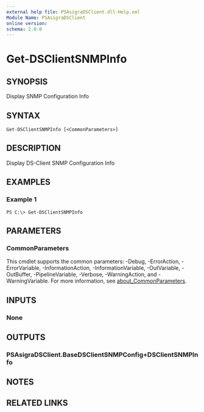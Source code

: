```yaml
---
external help file: PSAsigraDSClient.dll-Help.xml
Module Name: PSAsigraDSClient
online version:
schema: 2.0.0
---
```


# Get-DSClientSNMPInfo

## SYNOPSIS
Display SNMP Configuration Info

## SYNTAX

```
Get-DSClientSNMPInfo [<CommonParameters>]
```

## DESCRIPTION
Display DS-Client SNMP Configuration Info

## EXAMPLES

### Example 1
```
PS C:\> Get-DSClientSNMPInfo
```

## PARAMETERS

### CommonParameters
This cmdlet supports the common parameters: -Debug, -ErrorAction, -ErrorVariable, -InformationAction, -InformationVariable, -OutVariable, -OutBuffer, -PipelineVariable, -Verbose, -WarningAction, and -WarningVariable. For more information, see [about_CommonParameters](http://go.microsoft.com/fwlink/?LinkID=113216).

## INPUTS

### None
## OUTPUTS

### PSAsigraDSClient.BaseDSClientSNMPConfig+DSClientSNMPInfo

## NOTES

## RELATED LINKS
